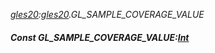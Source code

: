 _[gles20](../../modules/gles20/gles20-module.md):[gles20](../../modules/gles20/gles20-module.md).GL\_SAMPLE\_COVERAGE\_VALUE_
##### Const GL\_SAMPLE\_COVERAGE\_VALUE:[Int](../../modules/wonkey/wonkey-types-int.md)

